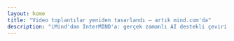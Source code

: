 ```yaml
---
layout: home
title: "Video toplantılar yeniden tasarlandı — artık mind.com'da"
description: "iMind'dan InterMIND'a: gerçek zamanlı AI destekli çeviri ile ses odaklı video aramalar."
---
```


<HeroSection
  title="Video toplantılar yeniden tasarlandı <br>— artık **mind.com**'da"
  text="iMind'dan InterMIND'a: canlı konuşma çevirisi ile ses odaklı video aramalar.">
<NavButton buttonLabel="Daha Fazla Bilgi" buttonClass="brand" to="/" />
<NavButton buttonLabel="Asistan" buttonClass="alt" to="/chat" eventName="chat_assistant" />
</HeroSection>

<br>
<VideoPlayer src="/promo/demo-en-mx.mp4" />